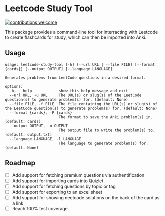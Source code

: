 # Leetcode Study Tool
[![contributions welcome](https://img.shields.io/badge/contributions-welcome-brightgreen.svg?style=flat)](https://github.com/dwyl/esta/issues)

This package provides a command-line tool for interracting with Leetcode to create flashcards for study,
which can then be imported into Anki.

## Usage 
```shell
usage: leetcode-study-tool [-h] (--url URL | --file FILE) [--format {cards}] [--output OUTPUT] [--language LANGUAGE]

Generates problems from LeetCode questions in a desired format.

options:
  -h, --help            show this help message and exit
  --url URL, -u URL     The URL(s) or slug(s) of the LeetCode question(s) to generate problem(s) for. (default: None)
  --file FILE, -f FILE  The file containing the URL(s) or slug(s) of the LeetCode question(s) to generate problem(s) for. (default: None)
  --format {cards}, -F {cards}
                        The format to save the Anki problem(s) in. (default: cards)
  --output OUTPUT, -o OUTPUT
                        The output file to write the problem(s) to. (default: output.txt)
  --language LANGUAGE, -l LANGUAGE
                        The language to generate problem(s) for. (default: None)
```

## Roadmap 
- [ ] Add support for fetching premium questions via authentification
- [ ] Add support for importing cards into Quizlet
- [ ] Add support for fetching questions by topic or tag 
- [ ] Add support for exporting to an excel sheet
- [ ] Add support for showing neetcode solutions on the back of the card as a link
- [ ] Reach 100% test coverage